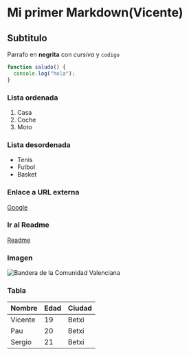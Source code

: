 # Mi primer Markdown(Vicente)

## Subtitulo

Parrafo en **negrita** con *cursiva* y `codigo` 

```javascript
function saludo() {
  console.log("hola");
}
```
### Lista ordenada
1. Casa
2. Coche
3. Moto

### Lista desordenada
- Tenis
- Futbol
- Basket

### Enlace a URL externa
[Google](google.com)

### Ir al Readme
[Readme](README.md)

### Imagen

![Bandera de la Comunidad Valenciana](https://upload.wikimedia.org/wikipedia/commons/thumb/1/16/Flag_of_the_Valencian_Community_%282x3%29.svg/330px-Flag_of_the_Valencian_Community_%282x3%29.svg.png)


### Tabla
| Nombre    | Edad | Ciudad     |
|-----------|-----|-------------|
| Vicente   | 19  | Betxi       |
| Pau       | 20  | Betxi       |
| Sergio    | 21  | Betxi       |
